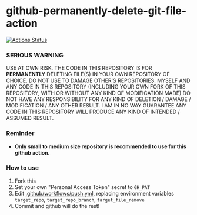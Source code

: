 github-permanently-delete-git-file-action
=========================================
[![Actions Status](https://github.com/dirkarnez/github-docker-compose-action/workflows/docker-compose-actions-workflow/badge.svg)](https://github.com/dirkarnez/github-docker-compose-action/actions)

### SERIOUS WARNING
USE AT OWN RISK. THE CODE IN THIS REPOSITORY IS FOR **PERMANENTLY** DELETING FILE(S) IN YOUR OWN REPOSITORY OF CHOICE. DO NOT USE TO DAMAGE OTHER'S REPOSITORIES. MYSELF AND ANY CODE IN THIS REPOSITORY (INCLUDING YOUR OWN FORK OF THIS REPOSITORY, WITH OR WITHOUT ANY KIND OF MODIFICATION MADE) DO NOT HAVE ANY RESPONSIBILITY FOR ANY KIND OF DELETION / DAMAGE / MODIFICATION / ANY OTHER RESULT. I AM IN NO WAY GUARANTEE ANY CODE IN THIS REPOSITORY WILL PRODUCE ANY KIND OF INTENDED / ASSUMED RESULT.

### Reminder
- **Only small to medium size repository is recommended to use for this github action.**

### How to use
1. Fork this
2. Set your own "Personal Access Token" secret to `GH_PAT`
3. Edit [.github/workflows/push.yml](.github/workflows/push.yml), replacing environment variables `target_repo`, `target_repo_branch`, `target_file_remove`
4. Commit and github will do the rest!
